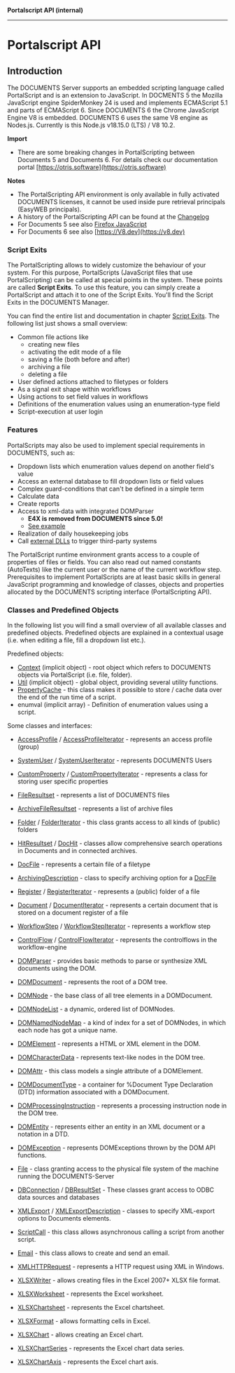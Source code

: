 **Portalscript API (internal)**

***

# Portalscript API

## Introduction

The DOCUMENTS Server supports an embedded scripting language called PortalScript and is an extension to JavaScript.
 In DOCMENTS 5 the Mozilla JavaScript engine SpiderMonkey 24 is used and implements ECMAScript 5.1 and parts of ECMAScript 6.
Since DOCUMENTS 6 the Chrome JavaScript Engine V8 is embedded. DOCUMENTS 6 uses the same V8 engine as Nodes.js.
Currently is this Node.js v18.15.0 (LTS) / V8 10.2.

**Import**

*   There are some breaking changes in PortalScripting between Documents 5 and Documents 6. For details check our documentation portal [https://otris.software](https://otris.software)

**Notes**

* The PortalScripting API environment is only available in fully activated DOCUMENTS licenses, it cannot be used inside pure retrieval principals (EasyWEB principals).
* A history of the PortalScripting API can be found at the [Changelog](changelog.html)
* For Documents 5 see also [Firefox JavaScript](https://developer.mozilla.org/en-US/docs/Web/JavaScript)
* For Documents 6 see also [https://V8.dev](https://v8.dev)

### Script Exits

The PortalScripting allows to widely customize the behaviour of your system.
For this purpose, PortalScripts (JavaScript files that use PortalScripting) can be
called at special points in the system. These points are called <b>Script Exits</b>.
To use this feature, you can simply create a PortalScript and attach it to one
of the Script Exits. You'll find the Script Exits in the DOCUMENTS Manager.

You can find the entire list and documentation in chapter <a href="scriptexits.html">Script Exits</a>.
The following list just shows a small overview:

* Common file actions like
  * creating new files
  * activating the edit mode of a file
  * saving a file (both before and after)
  * archiving a file
  * deleting a file
* User defined actions attached to filetypes or folders
* As a signal exit shape within workflows
* Using actions to set field values in workflows
* Definitions of the enumeration values using an enumeration-type field
* Script-execution at user login

### Features

PortalScripts may also be used to implement special requirements in DOCUMENTS, such as:
* Dropdown lists which enumeration values depend on another field's value
* Access an external database to fill dropdown lists or field values
* Complex guard-conditions that can't be defined in a simple term
* Calculate data
* Create reports
* Access to xml-data with integrated DOMParser
  * **E4X is removed from DOCUMENTS since 5.0!**
  * [See example](xml-dom.html)
* Realization of daily housekeeping jobs
* Call [external DLLs](dlls.html) to trigger third-party systems

The PortalScript runtime environment grants access to a couple of properties of files or fields.
You can also read out named constants (AutoTexts) like the current user or the name of the current workflow step.
Prerequisites to implement PortalScripts are at least basic skills in general JavaScript programming and knowledge of 
classes, objects and properties allocated by the DOCUMENTS scripting interface (PortalScripting API).

### Classes and Predefined Objects

In the following list you will find a small overview of all available classes and predefined objects.
Predefined objects are explained in a contextual usage (i.e. when editing a file, fill a dropdown list etc.).

Predefined objects:
* [Context](modules/context.html) (implicit object) - root object which refers to DOCUMENTS objects via PortalScript (i.e. file, folder).
* [Util](modules/util.html) (implicit object) - global object, providing several utility functions.
* [PropertyCache](interfaces/propertycache.html) - this class makes it possible to store / cache data over the end of the run time of a script.
* enumval (implicit array) - Definition of enumeration values using a script.

Some classes and interfaces:
* [AccessProfile](classes/AccessProfile.html) / [AccessProfileIterator](interfaces/AccessProfileIterator.html) - represents an access profile (group)
* [SystemUser](interfaces/SystemUser.html) / [SystemUserIterator](interfaces/SystemUserIterator.html) - represents DOCUMENTS Users
* [CustomProperty](interfaces/CustomProperty.html) / [CustomPropertyIterator](interfaces/CustomPropertyIterator.html) - represents a class for storing user specific properties

* [FileResultset](classes/FileResultset.html) - represents a list of DOCUMENTS files
* [ArchiveFileResultset](classes/ArchiveFileResultset.html) - represents a list of archive files
* [Folder](interfaces/Folder.html) / [FolderIterator](interfaces/FolderIterator.html) - this class grants access to all kinds of (public) folders
* [HitResultset](classes/HitResultset.html) / [DocHit](interfaces/DocHit.html) - classes allow comprehensive search operations in Documents and in connected archives.

* [DocFile](interfaces/DocFile.html) - represents a certain file of a filetype
* [ArchivingDescription](classes/ArchivingDescription.html) - class to specify archiving option for a [DocFile](interfaces/DocFile.html)
* [Register](interfaces/Register.html) / [RegisterIterator](interfaces/RegisterIterator.html) - represents a (public) folder of a file
* [Document](interfaces/Document.html) / [DocumentIterator](interfaces/DocumentIterator.html) - represents a certain document that is stored on a document register of a file

* [WorkflowStep](interfaces/WorkflowStep.html) / [WorkflowStepIterator](interfaces/WorkflowStepIterator.html) - represents a workflow step
* [ControlFlow](interfaces/ControlFlow.html) / [ControlFlowIterator](interfaces/ControlFlowIterator.html) - represents the controlflows in the workflow-engine

* [DOMParser](classes/DOMParser.html) - provides basic methods to parse or synthesize XML documents using the DOM.
* [DOMDocument](classes/DOMDocument.html) - represents the root of a DOM tree.
* [DOMNode](interfaces/DOMNode.html) - the base class of all tree elements in a DOMDocument.
* [DOMNodeList](interfaces/DOMNodeList.html) - a dynamic, ordered list of DOMNodes.
* [DOMNamedNodeMap](interfaces/DOMNamedNodeMap.html) - a kind of index for a set of DOMNodes, in which each node has got a unique name.
* [DOMElement](interfaces/DOMElement.html) - represents a HTML or XML element in the DOM.
* [DOMCharacterData](interfaces/DOMCharacterData.html) - represents text-like nodes in the DOM tree.
* [DOMAttr](interfaces/DOMAttr.html) - this class models a single attribute of a DOMElement.
* [DOMDocumentType](classes/DOMDocumentType.html) - a container for %Document Type Declaration (DTD) information associated with a DOMDocument.
* [DOMProcessingInstruction](interfaces/DOMProcessingInstruction.html) - represents a processing instruction node in the DOM tree.
* [DOMEntity](interfaces/DOMEntity.html) - represents either an entity in an XML document or a notation in a DTD.
* [DOMException](interfaces/DOMException.html) - represents DOMExceptions thrown by the DOM API functions.

* [File](classes/File.html) - class granting access to the physical file system of the machine running the DOCUMENTS-Server
* [DBConnection](classes/DBConnection.html) / [DBResultSet](interfaces/DBResultSet.html) - These classes grant access to ODBC data sources and databases
* [XMLExport](classes/XMLExport.html) / [XMLExportDescription](classes/XMLExportDescription.html) - classes to specify XML-export options to Documents elements.
* [ScriptCall](classes/ScriptCall.html) - this class allows asynchronous calling a script from another script.
* [Email](classes/Email.html) - this class allows to create and send an email.
* [XMLHTTPRequest](classes/XMLHTTPRequest.html) - represents a HTTP request using XML in Windows.

* [XLSXWriter](classes/XLSXWriter.html) - allows creating files in the Excel 2007+ XLSX file format.
* [XLSXWorksheet](interfaces/XLSXWorksheet.html) - represents the Excel worksheet.
* [XLSXChartsheet](interfaces/XLSXChartsheet.html) - represents the Excel chartsheet.
* [XLSXFormat](interfaces/XLSXFormat.html) - allows formatting cells in Excel.
* [XLSXChart](interfaces/XLSXChart.html) - allows creating an Excel chart.
* [XLSXChartSeries](interfaces/XLSXChartSeries.html) - represents the Excel chart data series.
* [XLSXChartAxis](interfaces/XLSXChartAxis.html) - represents the Excel chart axis.
